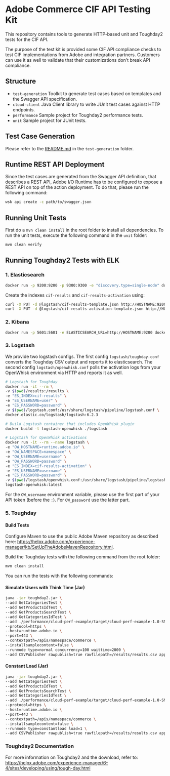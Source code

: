 # Adobe Commerce CIF API Testing Kit
This repository contains tools to generate HTTP-based unit and Toughday2 tests for the CIF API.

The purpose of the test kit is provided some CIF API compliance checks to test CIF implementations from Adobe and integration partners. Customers can use it as well to validate that their customizations don't break API compliance.

## Structure
* `test-generation` Toolkit to generate test cases based on templates and the Swagger API specification.
* `cloud-client` Java Client library to write JUnit test cases against HTTP endpoints.
* `performance` Sample project for Toughday2 performance tests.
* `unit` Sample project for JUnit tests.

## Test Case Generation
Please refer to the [README.md](test-generation/README.md) in the `test-generation` folder.

## Runtime REST API Deployment
Since the test cases are generated from the Swagger API definition, that describes a REST API, 
Adobe I/O Runtime has to be configured to expose a REST API on top of the action deployment.
To do that, please run the following command:

```bash
wsk api create -c path/to/swagger.json
```

## Running Unit Tests
First do a `mvn clean install` in the root folder to install all dependencies. To run the unit tests, execute the following command in the `unit` folder:
```bash
mvn clean verify
```

## Running Toughday2 Tests with ELK
### 1. Elasticsearch
```bash
docker run -p 9200:9200 -p 9300:9300 -e "discovery.type=single-node" docker.elastic.co/elasticsearch/elasticsearch:6.2.3
```

Create the indexes `cif-results` and `cif-results-activation` using:
```bash
curl -X PUT -d @logstash/cif-results-template.json http://HOSTNAME:9200/cif-results
curl -X PUT -d @logstash/cif-results-activation-template.json http://HOSTNAME:9200/cif-results-activation
```

### 2. Kibana
```bash
docker run -p 5601:5601 -e ELASTICSEARCH_URL=http://HOSTNAME:9200 docker.elastic.co/kibana/kibana:6.2.3
```

### 3. Logstash
We provide two logstash configs. The first config `logstash/toughday.conf` converts the Toughday CSV output and reports it to elasticsearch. The second config `logstash/openwhisk.conf` polls the activation logs from your OpenWhisk environment via HTTP and reports it as well.

```bash
# Logstash for Toughday
docker run -it --rm \
-v $(pwd)/results:/results \
-e "ES_INDEX=cif-results" \
-e "ES_USERNAME=user" \
-e "ES_PASSWORD=password" \
-v $(pwd)/logstash.conf:/usr/share/logstash/pipeline/logstash.conf \
docker.elastic.co/logstash/logstash:6.2.3

# Build Logstash container that includes OpenWhisk plugin
docker build -t logstash-openwhisk ./logstash

# Logstash for OpenWhisk activations
docker run -it --rm --name logstash \
-e "OW_HOSTNAME=runtime.adobe.io" \
-e "OW_NAMESPACE=namespace" \
-e "OW_USERNAME=username" \
-e "OW_PASSWORD=password" \
-e "ES_INDEX=cif-results-activation" \
-e "ES_USERNAME=username" \
-e "ES_PASSWORD=password" \
-v $(pwd)/logstash/openwhisk.conf:/usr/share/logstash/pipeline/logstash.conf \
logstash-openwhisk:latest
```
For the `OW_username` environment variable, please use the first part of your API token (before the `:`). For `OW_password` use the latter part.

### 5. Toughday

#### Build Tests
Configure Maven to use the public Adobe Maven repository as described here: https://helpx.adobe.com/experience-manager/kb/SetUpTheAdobeMavenRepository.html.

Build the Toughday tests with the following command from the root folder:
```bash
mvn clean install
```

You can run the tests with the following commands:

#### Simulate Users with Think Time (Jar)
```bash
java -jar toughday2.jar \
--add GetCategoriesTest \
--add GetProductsIdTest \
--add GetProductsSearchTest \
--add GetCategoriesIdTest \
--add ./performance/cloud-perf-example/target/cloud-perf-example-1.0-SNAPSHOT.jar \
--protocol=https \
--host=runtime.adobe.io \
--port=443 \
--contextpath=/apis/namespace/commerce \
--installsamplecontent=false \
--runmode type=normal concurrency=100 waittime=2000 \
--add CSVPublisher rawpublish=true rawfilepath=/results/results.csv append=true
```

#### Constant Load (Jar)
```bash
java -jar toughday2.jar \
--add GetCategoriesTest \
--add GetProductsIdTest \
--add GetProductsSearchTest \
--add GetCategoriesIdTest \
--add ./performance/cloud-perf-example/target/cloud-perf-example-1.0-SNAPSHOT.jar \
--protocol=https \
--host=runtime.adobe.io \
--port=443 \
--contextpath=/apis/namespace/commerce \
--installsamplecontent=false \
--runmode type=constantload load=1 \
--add CSVPublisher rawpublish=true rawfilepath=/results/results.csv append=true
```

### Toughday2 Documentation
For more information on Toughday2 and the download, refer to:
https://helpx.adobe.com/experience-manager/6-4/sites/developing/using/tough-day.html
